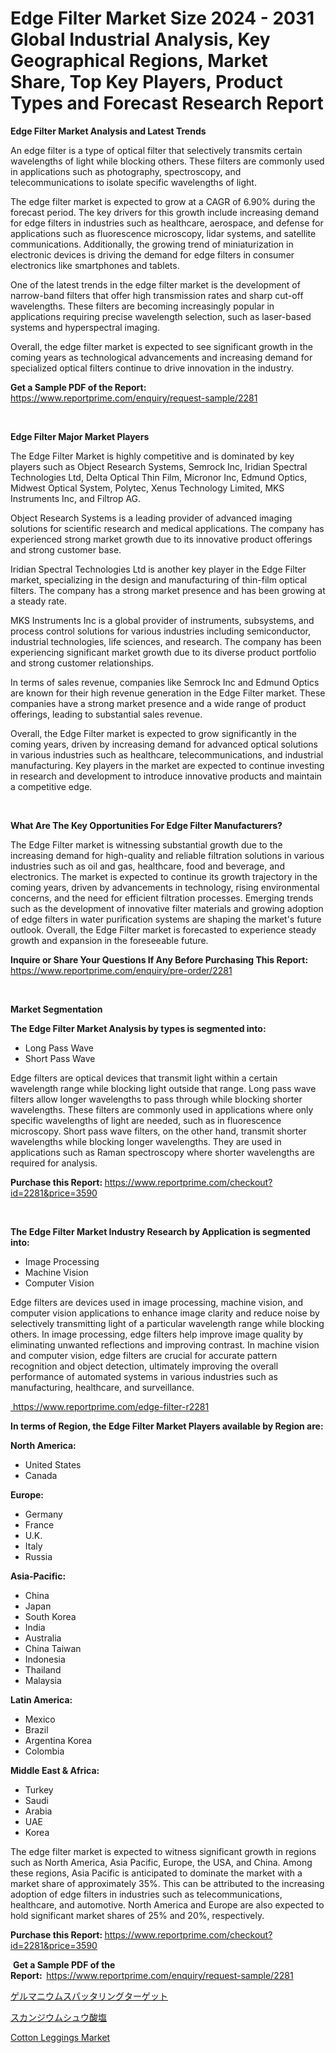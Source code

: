 <p><h1>Edge Filter Market Size 2024 - 2031 Global Industrial Analysis, Key Geographical Regions, Market Share, Top Key Players, Product Types and Forecast Research Report</h1></p><p><strong>Edge Filter Market Analysis and Latest Trends</strong></p>
<p><p>An edge filter is a type of optical filter that selectively transmits certain wavelengths of light while blocking others. These filters are commonly used in applications such as photography, spectroscopy, and telecommunications to isolate specific wavelengths of light.</p><p>The edge filter market is expected to grow at a CAGR of 6.90% during the forecast period. The key drivers for this growth include increasing demand for edge filters in industries such as healthcare, aerospace, and defense for applications such as fluorescence microscopy, lidar systems, and satellite communications. Additionally, the growing trend of miniaturization in electronic devices is driving the demand for edge filters in consumer electronics like smartphones and tablets.</p><p>One of the latest trends in the edge filter market is the development of narrow-band filters that offer high transmission rates and sharp cut-off wavelengths. These filters are becoming increasingly popular in applications requiring precise wavelength selection, such as laser-based systems and hyperspectral imaging.</p><p>Overall, the edge filter market is expected to see significant growth in the coming years as technological advancements and increasing demand for specialized optical filters continue to drive innovation in the industry.</p></p>
<p><strong>Get a Sample PDF of the Report:&nbsp;</strong> <a href="https://www.reportprime.com/enquiry/request-sample/2281">https://www.reportprime.com/enquiry/request-sample/2281</a></p>
<p>&nbsp;</p>
<p><strong>Edge Filter Major Market Players</strong></p>
<p><p>The Edge Filter Market is highly competitive and is dominated by key players such as Object Research Systems, Semrock Inc, Iridian Spectral Technologies Ltd, Delta Optical Thin Film, Micronor Inc, Edmund Optics, Midwest Optical System, Polytec, Xenus Technology Limited, MKS Instruments Inc, and Filtrop AG.</p><p>Object Research Systems is a leading provider of advanced imaging solutions for scientific research and medical applications. The company has experienced strong market growth due to its innovative product offerings and strong customer base.</p><p>Iridian Spectral Technologies Ltd is another key player in the Edge Filter market, specializing in the design and manufacturing of thin-film optical filters. The company has a strong market presence and has been growing at a steady rate.</p><p>MKS Instruments Inc is a global provider of instruments, subsystems, and process control solutions for various industries including semiconductor, industrial technologies, life sciences, and research. The company has been experiencing significant market growth due to its diverse product portfolio and strong customer relationships.</p><p>In terms of sales revenue, companies like Semrock Inc and Edmund Optics are known for their high revenue generation in the Edge Filter market. These companies have a strong market presence and a wide range of product offerings, leading to substantial sales revenue.</p><p>Overall, the Edge Filter market is expected to grow significantly in the coming years, driven by increasing demand for advanced optical solutions in various industries such as healthcare, telecommunications, and industrial manufacturing. Key players in the market are expected to continue investing in research and development to introduce innovative products and maintain a competitive edge.</p></p>
<p>&nbsp;</p>
<p><strong>What Are The Key Opportunities For Edge Filter Manufacturers?</strong></p>
<p><p>The Edge Filter market is witnessing substantial growth due to the increasing demand for high-quality and reliable filtration solutions in various industries such as oil and gas, healthcare, food and beverage, and electronics. The market is expected to continue its growth trajectory in the coming years, driven by advancements in technology, rising environmental concerns, and the need for efficient filtration processes. Emerging trends such as the development of innovative filter materials and growing adoption of edge filters in water purification systems are shaping the market's future outlook. Overall, the Edge Filter market is forecasted to experience steady growth and expansion in the foreseeable future.</p></p>
<p><strong>Inquire or Share Your Questions If Any Before Purchasing This Report:</strong> <a href="https://www.reportprime.com/enquiry/pre-order/2281">https://www.reportprime.com/enquiry/pre-order/2281</a></p>
<p>&nbsp;</p>
<p><strong>Market Segmentation</strong></p>
<p><strong>The Edge Filter Market Analysis by types is segmented into:</strong></p>
<p><ul><li>Long Pass Wave</li><li>Short Pass Wave</li></ul></p>
<p><p>Edge filters are optical devices that transmit light within a certain wavelength range while blocking light outside that range. Long pass wave filters allow longer wavelengths to pass through while blocking shorter wavelengths. These filters are commonly used in applications where only specific wavelengths of light are needed, such as in fluorescence microscopy. Short pass wave filters, on the other hand, transmit shorter wavelengths while blocking longer wavelengths. They are used in applications such as Raman spectroscopy where shorter wavelengths are required for analysis.</p></p>
<p><strong>Purchase this Report:&nbsp;</strong><a href="https://www.reportprime.com/checkout?id=2281&price=3590">https://www.reportprime.com/checkout?id=2281&price=3590</a></p>
<p>&nbsp;</p>
<p><strong>The Edge Filter Market Industry Research by Application is segmented into:</strong></p>
<p><ul><li>Image Processing</li><li>Machine Vision</li><li>Computer Vision</li></ul></p>
<p><p>Edge filters are devices used in image processing, machine vision, and computer vision applications to enhance image clarity and reduce noise by selectively transmitting light of a particular wavelength range while blocking others. In image processing, edge filters help improve image quality by eliminating unwanted reflections and improving contrast. In machine vision and computer vision, edge filters are crucial for accurate pattern recognition and object detection, ultimately improving the overall performance of automated systems in various industries such as manufacturing, healthcare, and surveillance.</p></p>
<p><a href="https://www.reportprime.com/edge-filter-r2281">&nbsp;https://www.reportprime.com/edge-filter-r2281</a></p>
<p><strong>In terms of Region, the Edge Filter Market Players available by Region are:</strong></p>
<p>
    <p> <strong> North America: </strong>
        <ul>
            <li>United States</li>
            <li>Canada</li>
        </ul>
        </p> 
    <p> <strong> Europe: </strong>
        <ul>
            <li>Germany</li>
            <li>France</li>
            <li>U.K.</li>
            <li>Italy</li>
            <li>Russia</li>
        </ul>
        </p> 
    <p> <strong> Asia-Pacific: </strong>
        <ul>
            <li>China</li>
            <li>Japan</li>
            <li>South Korea</li>
            <li>India</li>
            <li>Australia</li>
            <li>China Taiwan</li>
            <li>Indonesia</li>
            <li>Thailand</li>
            <li>Malaysia</li>
        </ul>
        </p> 
    <p> <strong> Latin America: </strong>
        <ul>
            <li>Mexico</li>
            <li>Brazil</li>
            <li>Argentina Korea</li>
            <li>Colombia</li>
        </ul>
        </p> 
    <p> <strong> Middle East & Africa: </strong>
        <ul>
            <li>Turkey</li>
            <li>Saudi</li>
            <li>Arabia</li>
            <li>UAE</li>
            <li>Korea</li>
        </ul>
    </p>
    </p>
<p><p>The edge filter market is expected to witness significant growth in regions such as North America, Asia Pacific, Europe, the USA, and China. Among these regions, Asia Pacific is anticipated to dominate the market with a market share of approximately 35%. This can be attributed to the increasing adoption of edge filters in industries such as telecommunications, healthcare, and automotive. North America and Europe are also expected to hold significant market shares of 25% and 20%, respectively.</p></p>
<p><strong>Purchase this Report: </strong><a href="https://www.reportprime.com/checkout?id=2281&price=3590">https://www.reportprime.com/checkout?id=2281&price=3590</a></p>
<p>&nbsp;<strong>Get a Sample PDF of the Report:&nbsp;&nbsp;</strong><a href="https://www.reportprime.com/enquiry/request-sample/2281">https://www.reportprime.com/enquiry/request-sample/2281</a></p>
<p><strong></strong></p>
<p><p><a href="https://medium.com/@carolynsparkly/%E3%82%B2%E3%83%AB%E3%83%9E%E3%83%8B%E3%82%A6%E3%83%A0%E3%82%B9%E3%83%91%E3%83%83%E3%82%BF%E3%83%AA%E3%83%B3%E3%82%B0%E3%82%BF%E3%83%BC%E3%82%B2%E3%83%83%E3%83%88%E5%B8%82%E5%A0%B4%E3%81%AF-%E5%B8%82%E5%A0%B4%E3%82%B7%E3%82%A7%E3%82%A2-%E5%B8%82%E5%A0%B4%E5%8B%95%E5%90%91-%E5%B8%82%E5%A0%B4%E6%88%90%E9%95%B7%E3%81%AB%E9%96%A2%E3%81%99%E3%82%8B%E6%83%85%E5%A0%B1%E3%82%92%E6%8F%90%E4%BE%9B%E3%81%97%E3%81%BE%E3%81%99-ffb6d213a564">ゲルマニウムスパッタリングターゲット</a></p><p><a href="https://medium.com/@rocklobster885/%E3%82%B9%E3%82%AB%E3%83%B3%E3%82%B8%E3%82%A6%E3%83%A0%E3%82%AA%E3%82%AD%E3%82%B5%E3%83%AC%E3%83%BC%E3%83%88%E3%81%AE%E5%B8%82%E5%A0%B4%E3%82%B7%E3%82%A7%E3%82%A2%E3%81%AE%E9%80%B2%E5%8C%96%E3%81%8A%E3%82%88%E3%81%B3%E5%B8%82%E5%A0%B4%E6%88%90%E9%95%B7%E3%83%88%E3%83%AC%E3%83%B3%E3%83%892024%E5%B9%B4%E3%81%8B%E3%82%892031%E5%B9%B4%E3%81%BE%E3%81%A7-d4dbd4e25010">スカンジウムシュウ酸塩</a></p><p><a href="https://issuu.com/reportprime-2/docs/cotton-leggings-market-size-2030.pptx">Cotton Leggings Market</a></p></p>